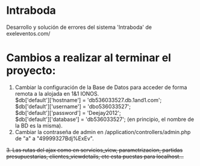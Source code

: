 # Intraboda
Desarrollo y solución de errores del sistema 'Intraboda' de exeleventos.com/

# Cambios a realizar al terminar el proyecto:<br>
1. Cambiar la configuración de la Base de Datos para acceder de forma remota a la alojada en 1&1 IONOS.<br>
   $db['default']['hostname'] = 'db536033527.db.1and1.com';<br>
  $db['default']['username'] = 'dbo536033527';<br>
  $db['default']['password'] = 'Deejay2012';<br>
  $db['default']['database'] = 'db536033527'; (en principio, el nombre de la BD es la misma).<br>
2. Cambiar la contraseña de admin en /application/controllers/admin.php de "a" a "49999327Bdj%ExEv".

<strike>3. Las rutas del ajax como en servicios_view, parametrizacion, partidas presupuestarias, clientes_viewdetails, etc esta puestas para localhost...</strike>
